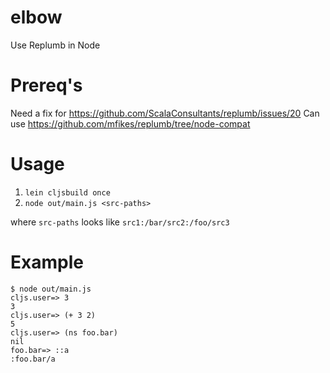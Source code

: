 # elbow
Use Replumb in Node

# Prereq's

Need a fix for https://github.com/ScalaConsultants/replumb/issues/20
Can use https://github.com/mfikes/replumb/tree/node-compat

# Usage

1. `lein cljsbuild once`
2. `node out/main.js <src-paths>`

where `src-paths` looks like `src1:/bar/src2:/foo/src3`

# Example

```
$ node out/main.js
cljs.user=> 3
3
cljs.user=> (+ 3 2)
5
cljs.user=> (ns foo.bar)
nil
foo.bar=> ::a
:foo.bar/a
```